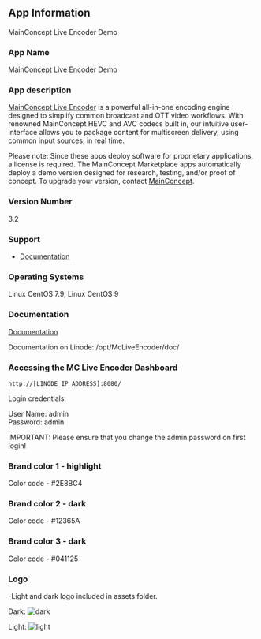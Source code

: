 ## App Information
MainConcept Live Encoder Demo

### App Name
MainConcept Live Encoder Demo

### App description
[MainConcept Live Encoder](https://www.mainconcept.com/live-encoder) is a powerful all-in-one encoding engine designed to simplify common broadcast and OTT video workflows. With renowned MainConcept HEVC and AVC codecs built in, our intuitive user-interface allows you to package content for multiscreen delivery, using common input sources, in real time.

Please note: Since these apps deploy software for proprietary applications, a license is required. The MainConcept Marketplace apps automatically deploy a demo version designed for research, testing, and/or proof of concept. To upgrade your version, contact [MainConcept](https://www.mainconcept.com/akamai-linode).

### Version Number
3.2

### Support
* [Documentation](https://www.mainconcept.com/live-encoder)

### Operating Systems
Linux CentOS 7.9, Linux CentOS 9

### Documentation
[Documentation](https://www.mainconcept.com/live-encoder)

Documentation on Linode: /opt/McLiveEncoder/doc/

### Accessing the MC Live Encoder Dashboard
```http://[LINODE_IP_ADDRESS]:8080/```

Login credentials:

User Name: admin  
Password: admin 

IMPORTANT: Please ensure that you change the admin password on first login!


### Brand color 1 - highlight
Color code - #2E8BC4

### Brand color 2 - dark
Color code - #12365A

### Brand color 3 - dark
Color code - #041125


### Logo
-Light and dark logo included in assets folder.

Dark:
![dark](assets/mainconcept.svg)

Light:
![light](assets/white/mainconcept.svg)
